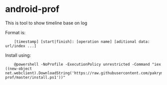 android-prof
============

This is tool to show timeline base on log

Format is:
```
    [timestamp] [start|finish]: [operation name] [aditional data: url/index ...]
```

Install using:
```
    @powershell -NoProfile -ExecutionPolicy unrestricted -Command "iex ((new-object net.webclient).DownloadString('https://raw.githubusercontent.com/pakrym/android-prof/master/install.ps1'))"
```
